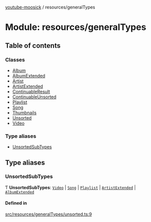 [youtube-moosick](../README.md) / resources/generalTypes

# Module: resources/generalTypes

## Table of contents

### Classes

- [Album](../classes/resources_generalTypes.Album.md)
- [AlbumExtended](../classes/resources_generalTypes.AlbumExtended.md)
- [Artist](../classes/resources_generalTypes.Artist.md)
- [ArtistExtended](../classes/resources_generalTypes.ArtistExtended.md)
- [ContinuableResult](../classes/resources_generalTypes.ContinuableResult.md)
- [ContinuableUnsorted](../classes/resources_generalTypes.ContinuableUnsorted.md)
- [Playlist](../classes/resources_generalTypes.Playlist.md)
- [Song](../classes/resources_generalTypes.Song.md)
- [Thumbnails](../classes/resources_generalTypes.Thumbnails.md)
- [Unsorted](../classes/resources_generalTypes.Unsorted.md)
- [Video](../classes/resources_generalTypes.Video.md)

### Type aliases

- [UnsortedSubTypes](resources_generalTypes.md#unsortedsubtypes)

## Type aliases

### UnsortedSubTypes

Ƭ **UnsortedSubTypes**: [`Video`](../classes/resources_generalTypes.Video.md) \| [`Song`](../classes/resources_generalTypes.Song.md) \| [`Playlist`](../classes/resources_generalTypes.Playlist.md) \| [`ArtistExtended`](../classes/resources_generalTypes.ArtistExtended.md) \| [`AlbumExtended`](../classes/resources_generalTypes.AlbumExtended.md)

#### Defined in

[src/resources/generalTypes/unsorted.ts:9](https://github.com/EvasiveXkiller/youtube-moosick/blob/dd71f98/src/resources/generalTypes/unsorted.ts#L9)
